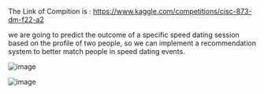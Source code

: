 The Link of Compition is : 
                        https://www.kaggle.com/competitions/cisc-873-dm-f22-a2
                        
                 
                 
we are going to predict the outcome of a specific speed dating session based on the profile of two people, 
so we can implement a recommendation system to better match people in speed dating events. 



![image](https://user-images.githubusercontent.com/101602589/182048314-b4248d87-68fc-4758-bf04-95e04b9428d7.png)


![image](https://user-images.githubusercontent.com/101602589/182048324-861efcd8-6a8a-4432-be0e-aded31d50966.png)

